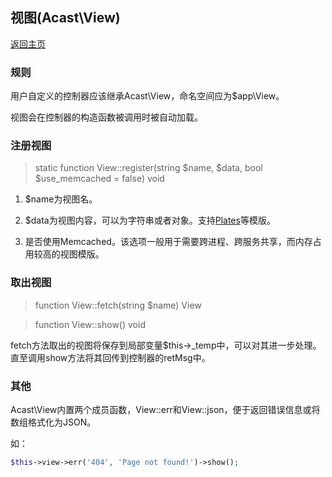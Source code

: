 ## 视图(Acast\\View)

[返回主页](../Readme.md)

### 规则

用户自定义的控制器应该继承Acast\\View，命名空间应为$app\\View。

视图会在控制器的构造函数被调用时被自动加载。

### 注册视图

> static function View::register(string $name, $data, bool $use_memcached = false) void

1. $name为视图名。

2. $data为视图内容，可以为字符串或者对象。支持[Plates](http://platesphp.com/)等模版。

3. 是否使用Memcached。该选项一般用于需要跨进程、跨服务共享，而内存占用较高的视图模版。

### 取出视图

> function View::fetch(string $name) View

> function View::show() void

fetch方法取出的视图将保存到局部变量$this-\>_temp中，可以对其进一步处理。直至调用show方法将其回传到控制器的retMsg中。

### 其他

Acast\\View内置两个成员函数，View::err和View::json，便于返回错误信息或将数组格式化为JSON。

如：

```php
$this->view->err('404', 'Page not found!')->show();
```